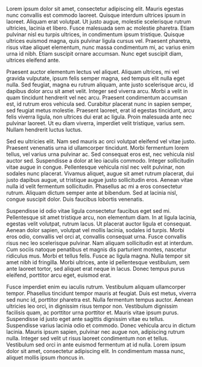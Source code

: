 Lorem ipsum dolor sit amet, consectetur adipiscing elit. Mauris egestas nunc
convallis est commodo laoreet. Quisque interdum ultrices ipsum in laoreet.
Aliquam erat volutpat. Ut justo augue, molestie scelerisque rutrum ultricies,
lacinia et libero. Fusce malesuada sem ac molestie pharetra. Etiam pulvinar
nisl eu turpis ultrices, in condimentum ipsum tristique. Quisque ultrices
euismod magna, quis pulvinar ligula cursus vel. Praesent pharetra, risus vitae
aliquet elementum, nunc massa condimentum mi, ac varius enim urna id nibh.
Etiam suscipit ornare accumsan. Nunc eget suscipit diam, ultrices eleifend
ante.

Praesent auctor elementum lectus vel aliquet. Aliquam ultrices, mi vel gravida
vulputate, ipsum felis semper magna, sed tempus elit nulla eget nulla. Sed
feugiat, magna eu rutrum aliquam, ante justo scelerisque arcu, id dapibus dolor
arcu sit amet velit. Integer sed viverra arcu. Morbi a velit in quam tincidunt
hendrerit vel nec arcu. Praesent condimentum accumsan est, id rutrum eros
vehicula sed. Curabitur placerat nunc in sapien semper, sed feugiat metus
molestie. Praesent laoreet, erat id egestas tincidunt, arcu felis viverra
ligula, non ultrices dui erat ac ligula. Proin malesuada ante nec pulvinar
laoreet. Ut eu diam viverra, imperdiet velit tristique, varius sem. Nullam
hendrerit luctus luctus.

Sed eu ultricies elit. Nam sed mauris ac orci volutpat eleifend vel vitae
justo. Praesent venenatis urna id ullamcorper tincidunt. Morbi fermentum lorem
tellus, vel varius urna pulvinar ac. Sed consequat eros est, nec vehicula nisl
auctor sed. Suspendisse a dolor at leo iaculis commodo. Integer sollicitudin
vitae augue in congue. Pellentesque vehicula nisl nec velit pulvinar, non
sodales nunc placerat. Vivamus aliquet, augue sit amet rutrum placerat, dui
justo dapibus augue, ut tristique augue justo sollicitudin eros. Aenean vitae
nulla id velit fermentum sollicitudin. Phasellus ac mi a eros consectetur
rutrum. Aliquam dictum semper ante at bibendum. Sed at lacinia nisl, congue
suscipit dolor. Duis faucibus lobortis venenatis.

Suspendisse id odio vitae ligula consectetur faucibus eget sed mi. Pellentesque
sit amet tristique arcu, non elementum diam. In at ligula lacinia, egestas
velit volutpat, rutrum lacus. Ut placerat auctor ligula et consequat. Aenean
dolor sapien, volutpat vel mollis lacinia, sodales id turpis. Morbi eros odio,
convallis vel orci at, convallis consequat urna. Fusce convallis risus nec leo
scelerisque pulvinar. Nam aliquam sollicitudin est at interdum. Cum sociis
natoque penatibus et magnis dis parturient montes, nascetur ridiculus mus.
Morbi et tellus felis. Fusce ac ligula magna. Nulla tempor sit amet nibh id
fringilla. Morbi ultrices, ante id pellentesque vestibulum, sem ante laoreet
tortor, sed aliquet erat neque in lacus. Donec tempus purus eleifend, porttitor
arcu eget, euismod erat.

Fusce imperdiet enim eu iaculis rutrum. Vestibulum aliquam ullamcorper tempor.
Phasellus tincidunt tempor mauris at feugiat. Duis est metus, viverra sed nunc
id, porttitor pharetra est. Nulla fermentum tempus auctor. Aenean ultricies leo
orci, in dignissim risus tempor non. Vestibulum dignissim facilisis quam, ac
porttitor urna porttitor et. Mauris vitae ipsum purus. Suspendisse id justo
eget ante sagittis dignissim vitae eu tellus. Suspendisse varius lacinia odio
et commodo. Donec vehicula arcu in dictum lacinia. Mauris ipsum sapien,
pulvinar nec augue non, adipiscing rutrum nulla. Integer sed velit ut risus
laoreet condimentum non et tellus. Vestibulum sed orci in ante euismod
fermentum at id nulla. Lorem ipsum dolor sit amet, consectetur adipiscing elit.
In condimentum massa nunc, aliquet mollis ipsum rhoncus in.
